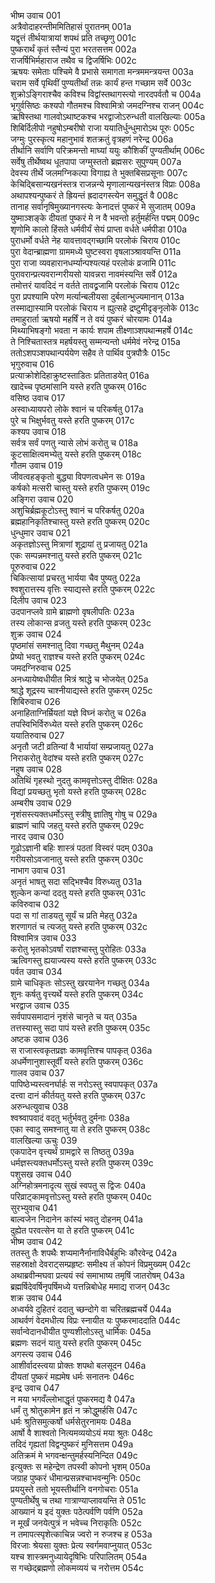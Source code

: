भीष्म उवाच	001  
अत्रैवोदाहरन्तीममितिहासं पुरातनम्	001a  
यद्वृत्तं तीर्थयात्रायां शपथं प्रति तच्छृणु	001c  
पुष्करार्थं कृतं स्तैन्यं पुरा भरतसत्तम	002a  
राजर्षिभिर्महाराज तथैव च द्विजर्षिभिः	002c  
ऋषयः समेताः पश्चिमे वै प्रभासे समागता मन्त्रममन्त्रयन्त	003a  
चराम सर्वे पृथिवीं पुण्यतीर्थां तन्नः कार्यं हन्त गच्छाम सर्वे	003c  
शुक्रोऽङ्गिराश्चैव कविश्च विद्वांस्तथागस्त्यो नारदपर्वतौ च	004a  
भृगुर्वसिष्ठः कश्यपो गौतमश्च विश्वामित्रो जमदग्निश्च राजन्	004c  
ऋषिस्तथा गालवोऽथाष्टकश्च भरद्वाजोऽरुन्धती वालखिल्याः	005a  
शिबिर्दिलीपो नहुषोऽम्बरीषो राजा ययातिर्धुन्धुमारोऽथ पूरुः	005c  
जग्मुः पुरस्कृत्य महानुभावं शतक्रतुं वृत्रहणं नरेन्द्र	006a  
तीर्थानि सर्वाणि परिक्रमन्तो माघ्यां ययुः कौशिकीं पुण्यतीर्थाम्	006c  
सर्वेषु तीर्थेष्वथ धूतपापा जग्मुस्ततो ब्रह्मसरः सुपुण्यम्	007a  
देवस्य तीर्थे जलमग्निकल्पा विगाह्य ते भुक्तबिसप्रसूनाः	007c  
केचिद्बिसान्यखनंस्तत्र राजन्नन्ये मृणालान्यखनंस्तत्र विप्राः	008a  
अथापश्यन्पुष्करं ते ह्रियन्तं ह्रदादगस्त्येन समुद्धृतं वै	008c  
तानाह सर्वानृषिमुख्यानगस्त्यः केनादत्तं पुष्करं मे सुजातम्	009a  
युष्माञ्शङ्के दीयतां पुष्करं मे न वै भवन्तो हर्तुमर्हन्ति पद्मम्	009c  
शृणोमि कालो हिंसते धर्मवीर्यं सेयं प्राप्ता वर्धते धर्मपीडा	010a  
पुराधर्मो वर्धते नेह यावत्तावद्गच्छामि परलोकं चिराय	010c  
पुरा वेदान्ब्राह्मणा ग्राममध्ये घुष्टस्वरा वृषलाञ्श्रावयन्ति	011a  
पुरा राजा व्यवहारानधर्म्यान्पश्यत्यहं परलोकं व्रजामि	011c  
पुरावरान्प्रत्यवरान्गरीयसो यावन्नरा नावमंस्यन्ति सर्वे	012a  
तमोत्तरं यावदिदं न वर्तते तावद्व्रजामि परलोकं चिराय	012c  
पुरा प्रपश्यामि परेण मर्त्यान्बलीयसा दुर्बलान्भुज्यमानान्	013a  
तस्माद्यास्यामि परलोकं चिराय न ह्युत्सहे द्रष्टुमीदृङ्नृलोके	013c  
तमाहुरार्ता ऋषयो महर्षिं न ते वयं पुष्करं चोरयामः	014a  
मिथ्याभिषङ्गो भवता न कार्यः शपाम तीक्ष्णाञ्शपथान्महर्षे	014c  
ते निश्चितास्तत्र महर्षयस्तु सम्मन्यन्तो धर्ममेवं नरेन्द्र	015a  
ततोऽशपञ्शपथान्पर्ययेण सहैव ते पार्थिव पुत्रपौत्रैः	015c  
भृगुरुवाच	016  
प्रत्याक्रोशेदिहाक्रुष्टस्ताडितः प्रतिताडयेत्	016a  
खादेच्च पृष्ठमांसानि यस्ते हरति पुष्करम्	016c  
वसिष्ठ उवाच	017  
अस्वाध्यायपरो लोके श्वानं च परिकर्षतु	017a  
पुरे च भिक्षुर्भवतु यस्ते हरति पुष्करम्	017c  
कश्यप उवाच	018  
सर्वत्र सर्वं पणतु न्यासे लोभं करोतु च	018a  
कूटसाक्षित्वमभ्येतु यस्ते हरति पुष्करम्	018c  
गौतम उवाच	019  
जीवत्वहङ्कृतो बुद्ध्या विपणत्वधमेन सः	019a  
कर्षको मत्सरी चास्तु यस्ते हरति पुष्करम्	019c  
अङ्गिरा उवाच	020  
अशुचिर्ब्रह्मकूटोऽस्तु श्वानं च परिकर्षतु	020a  
ब्रह्महानिकृतिश्चास्तु यस्ते हरति पुष्करम्	020c  
धुन्धुमार उवाच	021  
अकृतज्ञोऽस्तु मित्राणां शूद्रायां तु प्रजायतु	021a  
एकः सम्पन्नमश्नातु यस्ते हरति पुष्करम्	021c  
पूरुरुवाच	022  
चिकित्सायां प्रचरतु भार्यया चैव पुष्यतु	022a  
श्वशुरात्तस्य वृत्तिः स्याद्यस्ते हरति पुष्करम्	022c  
दिलीप उवाच	023  
उदपानप्लवे ग्रामे ब्राह्मणो वृषलीपतिः	023a  
तस्य लोकान्स व्रजतु यस्ते हरति पुष्करम्	023c  
शुक्र उवाच	024  
पृष्ठमांसं समश्नातु दिवा गच्छतु मैथुनम्	024a  
प्रेष्यो भवतु राज्ञश्च यस्ते हरति पुष्करम्	024c  
जमदग्निरुवाच	025  
अनध्यायेष्वधीयीत मित्रं श्राद्धे च भोजयेत्	025a  
श्राद्धे शूद्रस्य चाश्नीयाद्यस्ते हरति पुष्करम्	025c  
शिबिरुवाच	026  
अनाहिताग्निर्म्रियतां यज्ञे विघ्नं करोतु च	026a  
तपस्विभिर्विरुध्येत यस्ते हरति पुष्करम्	026c  
ययातिरुवाच	027  
अनृतौ जटी व्रतिन्यां वै भार्यायां सम्प्रजायतु	027a  
निराकरोतु वेदांश्च यस्ते हरति पुष्करम्	027c  
नहुष उवाच	028  
अतिथिं गृहस्थो नुदतु कामवृत्तोऽस्तु दीक्षितः	028a  
विद्यां प्रयच्छतु भृतो यस्ते हरति पुष्करम्	028c  
अम्बरीष उवाच	029  
नृशंसस्त्यक्तधर्मोऽस्तु स्त्रीषु ज्ञातिषु गोषु च	029a  
ब्राह्मणं चापि जहतु यस्ते हरति पुष्करम्	029c  
नारद उवाच	030  
गूढोऽज्ञानी बहिः शास्त्रं पठतां विस्वरं पदम्	030a  
गरीयसोऽवजानातु यस्ते हरति पुष्करम्	030c  
नाभाग उवाच	031  
अनृतं भाषतु सदा सद्भिश्चैव विरुध्यतु	031a  
शुल्केन कन्यां ददतु यस्ते हरति पुष्करम्	031c  
कविरुवाच	032  
पदा स गां ताडयतु सूर्यं च प्रति मेहतु	032a  
शरणागतं च त्यजतु यस्ते हरति पुष्करम्	032c  
विश्वामित्र उवाच	033  
करोतु भृतकोऽवर्षां राज्ञश्चास्तु पुरोहितः	033a  
ऋत्विगस्तु ह्ययाज्यस्य यस्ते हरति पुष्करम्	033c  
पर्वत उवाच	034  
ग्रामे चाधिकृतः सोऽस्तु खरयानेन गच्छतु	034a  
शुनः कर्षतु वृत्त्यर्थे यस्ते हरति पुष्करम्	034c  
भरद्वाज उवाच	035  
सर्वपापसमादानं नृशंसे चानृते च यत्	035a  
तत्तस्यास्तु सदा पापं यस्ते हरति पुष्करम्	035c  
अष्टक उवाच	036  
स राजास्त्वकृतप्रज्ञः कामवृत्तिश्च पापकृत्	036a  
अधर्मेणानुशास्तूर्वीं यस्ते हरति पुष्करम्	036c  
गालव उवाच	037  
पापिष्ठेभ्यस्त्वनर्घार्हः स नरोऽस्तु स्वपापकृत्	037a  
दत्त्वा दानं कीर्तयतु यस्ते हरति पुष्करम्	037c  
अरुन्धत्युवाच	038  
श्वश्र्वापवादं वदतु भर्तुर्भवतु दुर्मनाः	038a  
एका स्वादु समश्नातु या ते हरति पुष्करम्	038c  
वालखिल्या ऊचुः	039  
एकपादेन वृत्त्यर्थं ग्रामद्वारे स तिष्ठतु	039a  
धर्मज्ञस्त्यक्तधर्मोऽस्तु यस्ते हरति पुष्करम्	039c  
पशुसख उवाच	040  
अग्निहोत्रमनादृत्य सुखं स्वपतु स द्विजः	040a  
परिव्राट्कामवृत्तोऽस्तु यस्ते हरति पुष्करम्	040c  
सुरभ्युवाच	041  
बाल्वजेन निदानेन कांस्यं भवतु दोहनम्	041a  
दुह्येत परवत्सेन या ते हरति पुष्करम्	041c  
भीष्म उवाच	042  
ततस्तु तैः शपथैः शप्यमानैर्नानाविधैर्बहुभिः कौरवेन्द्र	042a  
सहस्राक्षो देवराट्सम्प्रहृष्टः समीक्ष्य तं कोपनं विप्रमुख्यम्	042c  
अथाब्रवीन्मघवा प्रत्ययं स्वं समाभाष्य तमृषिं जातरोषम्	043a  
ब्रह्मर्षिदेवर्षिनृपर्षिमध्ये यत्तन्निबोधेह ममाद्य राजन्	043c  
शक्र उवाच	044  
अध्वर्यवे दुहितरं ददातु च्छन्दोगे वा चरितब्रह्मचर्ये	044a  
आथर्वणं वेदमधीत्य विप्रः स्नायीत यः पुष्करमाददाति	044c  
सर्वान्वेदानधीयीत पुण्यशीलोऽस्तु धार्मिकः	045a  
ब्रह्मणः सदनं यातु यस्ते हरति पुष्करम्	045c  
अगस्त्य उवाच	046  
आशीर्वादस्त्वया प्रोक्तः शपथो बलसूदन	046a  
दीयतां पुष्करं मह्यमेष धर्मः सनातनः	046c  
इन्द्र उवाच	047  
न मया भगवँल्लोभाद्धृतं पुष्करमद्य वै	047a  
धर्मं तु श्रोतुकामेन हृतं न क्रोद्धुमर्हसि	047c  
धर्मः श्रुतिसमुत्कर्षो धर्मसेतुरनामयः	048a  
आर्षो वै शाश्वतो नित्यमव्ययोऽयं मया श्रुतः	048c  
तदिदं गृह्यतां विद्वन्पुष्करं मुनिसत्तम	049a  
अतिक्रमं मे भगवन्क्षन्तुमर्हस्यनिन्दित	049c  
इत्युक्तः स महेन्द्रेण तपस्वी कोपनो भृशम्	050a  
जग्राह पुष्करं धीमान्प्रसन्नश्चाभवन्मुनिः	050c  
प्रययुस्ते ततो भूयस्तीर्थानि वनगोचराः	051a  
पुण्यतीर्थेषु च तथा गात्राण्याप्लावयन्ति ते	051c  
आख्यानं य इदं युक्तः पठेत्पर्वणि पर्वणि	052a  
न मूर्खं जनयेत्पुत्रं न भवेच्च निराकृतिः	052c  
न तमापत्स्पृशेत्काचिन्न ज्वरो न रुजश्च ह	053a  
विरजाः श्रेयसा युक्तः प्रेत्य स्वर्गमवाप्नुयात्	053c  
यश्च शास्त्रमनुध्यायेदृषिभिः परिपालितम्	054a  
स गच्छेद्ब्रह्मणो लोकमव्ययं च नरोत्तम	054c  
